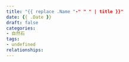 ```yaml
---
title: "{{ replace .Name "-" " " | title }}"
date: {{ .Date }}
draft: false
categories:
- 自然石
tags:
- undefined
relationships:
---
```


<!--more-->

